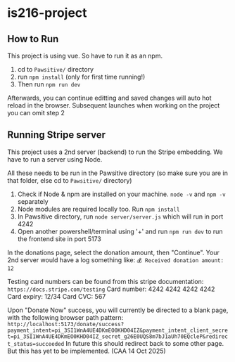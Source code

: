 # is216-project
## How to Run
This project is using vue. So have to run it as an npm.

1. cd to `Pawsitive/` directory
2. run `npm install` (only for first time running!)
3. Then run `npm run dev`

Afterwards, you can continue editting and saved changes will auto hot reload in the browser.
Subsequent launches when working on the project you can omit step 2


## Running Stripe server
This project uses a 2nd server (backend) to run the Stripe embedding. We have to run a server using Node.

All these needs to be run in the Pawsitive directory (so make sure you are in that folder, else cd to `Pawsitive/` directory)
1. Check if Node & npm are installed on your machine. `node -v` and `npm -v` separately
2. Node modules are required locally too. Run `npm install`
3. In Pawsitive directory, run `node server/server.js` which will run in port 4242 
4. Open another powershell/terminal using '+' and run `npm run dev` to run the frontend site in port 5173

In the donations page, select the donation amount, then "Continue".
Your 2nd server would have a log something like: `💰 Received donation amount: 12`

Testing card numbers can be found from this stripe documentation: `https://docs.stripe.com/testing`
Card number: 4242 4242 4242 4242
Card expiry: 12/34
Card CVC: 567

Upon "Donate Now" success, you will currently be directed to a blank page, with the following browser path pattern:
`http://localhost:5173/donate/success?payment_intent=pi_3SI1WnA4UE4DKmEO0KHD04IZ&payment_intent_client_secret=pi_3SI1WnA4UE4DKmEO0KHD04IZ_secret_g26E0UQS8m7bJ1aUh70EQcleP&redirect_status=succeeded`
In future this should redirect back to some other page. But this has yet to be implemented. (CAA 14 Oct 2025)
